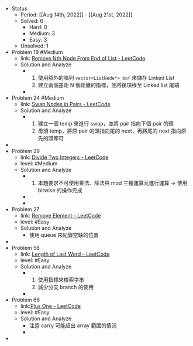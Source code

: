 - Status
	- Period: [[Aug 14th, 2022]] - [[Aug 21st, 2022]]
	- Solved: 6
		- Hard: 0
		- Medium: 3
		- Easy: 3
	- Unsolved: 1
- Problem 19 #Medium
	- link: [Remove Nth Node From End of List - LeetCode](https://leetcode.com/problems/remove-nth-node-from-end-of-list/)
	- Solution and Analyze
		- 1. 使用額外的陣列 `vector<ListNode*> buf` 來儲存 Linked List
		  2. 建立兩個差距 N 個距離的指標，並將後項移至 Linked list 尾端
		-
- Problem 24 #Medium
	- link: [Swap Nodes in Pairs - LeetCode](https://leetcode.com/problems/swap-nodes-in-pairs/)
	- Solution and Analyze
		- 1. 建立一個 temp 來進行 swap，並將 pair 指向下個 pair 的頭
		  2. 毋須 temp，將原 pair 的頭指向尾的 next，再將尾的 next 指向原先的頭即可
-
- Problem 29
	- link: [Divide Two Integers - LeetCode](https://leetcode.com/problems/divide-two-integers/)
	- level: #Medium
	- Solution and Analyze
		- 1. 本題要求不可使用乘法、除法與 mod 三種運算元進行運算 -> 使用 bitwise 的操作完成
		-
		-
- Problem 27
	- link: [Remove Element - LeetCode](https://leetcode.com/problems/remove-element/)
	- level: #Easy
	- Solution and Analyze
		- 使用 queue 來紀錄空缺的位置
-
- Problem 58
	- link: [Length of Last Word - LeetCode](https://leetcode.com/problems/length-of-last-word/)
	- level: #Easy
	- Solution and Analyze
		- 1. 使用指標來檢索字串
		  2. 減少分支 branch 的使用
		-
- Problem 66
	- link:[Plus One - LeetCode](https://leetcode.com/problems/plus-one/)
	- level: #Easy
	- Solution and Analyze
		- 注意 carry 可能超出 array 範圍的情況
		-
-